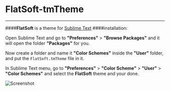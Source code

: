 # FlatSoft-tmTheme
---
####**FlatSoft** is a theme for [Sublime Text](http://www.sublimetext.com)
####installation:

Open Sublime Text and go to **"Preferences"** >  **"Browse Packages"**
and it will open the folder **"Packages"** for you.

Now create a folder and name it **"Color Schemes"** inside the **"User"** folder, and put the `FlatSoft.tmTheme` file in it.   

In Sublime Text menu, go to **"Preferences"** > **"Color Scheme"** > **"User"** > **"Color Schemes"** and select the **FlatSoft** theme and your done.


![Screenshot](FlatSoft-tmTheme/screenshot.png)